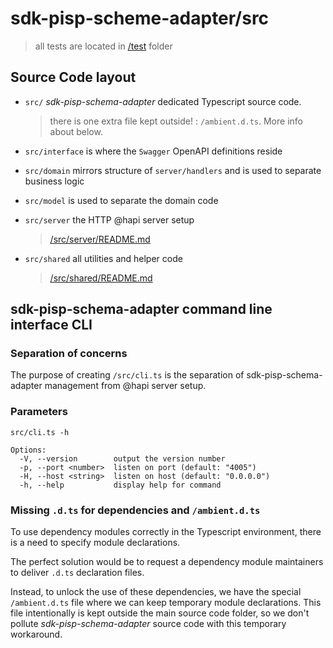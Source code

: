 # sdk-pisp-scheme-adapter/src #
> all tests are located in [/test](../test/README.md) folder

## Source Code layout ##

- `src/` _sdk-pisp-schema-adapter_ dedicated Typescript source code.
  > there is one extra file kept outside! : `/ambient.d.ts`. More info about below.

- `src/interface` is where the `Swagger` OpenAPI definitions reside
- `src/domain` mirrors structure of `server/handlers` and is used to separate business logic
- `src/model` is used to separate the domain code
- `src/server` the HTTP @hapi server setup 
  > [/src/server/README.md](server/README.md)
- `src/shared` all utilities and helper code 
  > [/src/shared/README.md](shared/README.md)

## sdk-pisp-schema-adapter command line interface CLI

### Separation of concerns
The purpose of creating `/src/cli.ts` is the separation of sdk-pisp-schema-adapter management from @hapi server setup. 


### Parameters
```text
src/cli.ts -h

Options:
  -V, --version        output the version number
  -p, --port <number>  listen on port (default: "4005")
  -H, --host <string>  listen on host (default: "0.0.0.0")
  -h, --help           display help for command
```


### Missing `.d.ts` for dependencies and `/ambient.d.ts` ###

To use dependency modules correctly in the Typescript environment, 
there is a need to specify module declarations. 

The perfect solution would be to request a dependency module maintainers to deliver `.d.ts` declaration files. 

Instead, to unlock the use of these dependencies, we have the special `/ambient.d.ts` file where we can keep temporary module declarations. This file intentionally is kept outside the main source code folder, so we don't pollute _sdk-pisp-schema-adapter_ source code with this temporary workaround.